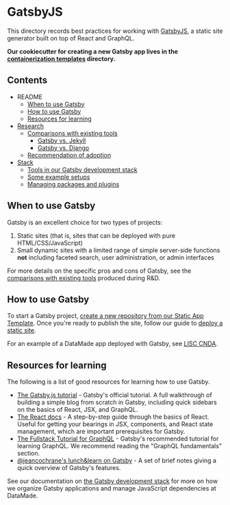 # GatsbyJS

This directory records best practices for working with [GatsbyJS](https://github.com/datamade/tutorials/projects/1), a static site generator built on top of React and GraphQL.

**Our cookiecutter for creating a new Gatsby app lives in the [containerization templates](https://github.com/datamade/how-to/tree/master/docker/templates) directory.**

## Contents

- README
    - [When to use Gatsby](#when-to-use-gatsby)
    - [How to use Gatsby](#how-to-use-gatsby)
    - [Resources for learning](#resources-for-learning)
- [Research](./research/)
    - [Comparisons with existing tools](./research/comparisons-with-existing-tools.md)
        - [Gatsby vs. Jekyll](./research/comparisons-with-existing-tools.md#gatsby-vs-jekyll)
        - [Gatsby vs. Django](./research/comparisons-with-existing-tools.md#gatsby-vs-django)
    - [Recommendation of adoption](./research/recommendation-of-adoption.md)
- [Stack](stack.md)
    - [Tools in our Gatsby development stack](stack.md)
    - [Some example setups](stack.md#some-example-setups)
    - [Managing packages and plugins](stack.md#managing-packages-and-plugins)

## When to use Gatsby

Gatsby is an excellent choice for two types of projects:

1. Static sites (that is, sites that can be deployed with pure HTML/CSS/JavaScript)
2. Small dynamic sites with a limited range of simple server-side functions **not** including faceted search, user administration, or admin interfaces

For more details on the specific pros and cons of Gatsby, see the [comparisons with existing tools](./research/comparisons-with-existing-tools.md) produced during R&D.

## How to use Gatsby

To start a Gatsby project, [create a new repository from our Static App Template](https://github.com/datamade/static-app-template/generate). Once you're ready to publish the site, follow our guide to [deploy a static site](https://github.com/datamade/deploy-a-site/blob/master/Deploy-a-static-site.md).

For an example of a DataMade app deployed with Gatsby, see [LISC CNDA](https://github.com/datamade/lisc-cnda).

## Resources for learning

The following is a list of good resources for learning how to use Gatsby.

- [The Gatsby.js tutorial](https://www.gatsbyjs.org/tutorial/) - Gatsby's official tutorial. A full walkthrough of building a simple blog from scratch in Gatsby, including quick sidebars on the basics of React, JSX, and GraphQL.
- [The React docs](https://reactjs.org/docs/hello-world.html) - A step-by-step guide through the basics of React. Useful for getting your bearings in JSX, components, and React state management, which are important prerequisites for Gatsby.
- [The Fullstack Tutorial for GraphQL](https://www.howtographql.com/) - Gatsby's recommended tutorial for learning GraphQL. We recommend reading the "GraphQL fundamentals" section.
- [@jeancochrane's lunch&learn on Gatsby](https://gist.github.com/jeancochrane/705dda18da74fafe4b8182d15284114d) - A set of brief notes giving a quick overview of Gatsby's features.

See our documentation on [the Gatsby development stack](stack.md) for more on how we organize Gatsby applications and manage JavaScript dependencies at DataMade.

